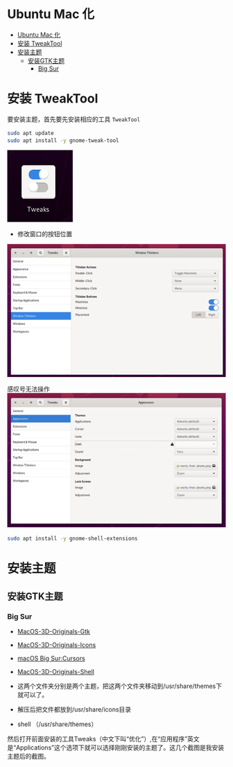 # Ubuntu Mac 化
- [Ubuntu Mac 化](#ubuntu-mac-化)
- [安装 TweakTool](#安装-tweaktool)
- [安装主题](#安装主题)
  - [安装GTK主题](#安装gtk主题)
    - [Big Sur](#big-sur)


# 安装 TweakTool
要安装主题，首先要先安装相应的工具 `TweakTool`
```bash
sudo apt update
sudo apt install -y gnome-tweak-tool
```
![修改窗口的按钮位置](img/修改窗口的按钮位置-1.png)

- 修改窗口的按钮位置


![修改窗口的按钮位置](img/修改窗口的按钮位置-2.png)

感叹号无法操作
![Tweak](img/Tweak-3.png)
```bash
sudo apt install -y gnome-shell-extensions
```


# 安装主题
## 安装GTK主题
### Big Sur
- [MacOS-3D-Originals-Gtk](https://www.opendesktop.org/p/1410476/)
- [MacOS-3D-Originals-Icons](https://www.opendesktop.org/p/1412504/)
- [macOS Big Sur:Cursors](https://www.opendesktop.org/p/1408466/)
- [MacOS-3D-Originals-Shell](https://www.opendesktop.org/p/1410510/)


- 这两个文件夹分别是两个主题，把这两个文件夹移动到/usr/share/themes下就可以了。
- 解压后把文件都放到/usr/share/icons目录
- shell （/usr/share/themes）


然后打开前面安装的工具Tweaks（中文下叫“优化”）,在“应用程序”英文是“Applications”这个选项下就可以选择刚刚安装的主题了。这几个截图是我安装主题后的截图。